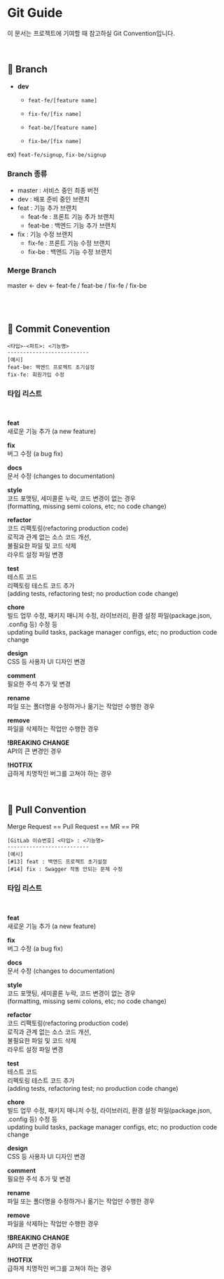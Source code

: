 # Git Guide

이 문서는 프로젝트에 기여할 때 참고하실 Git Convention입니다.

<br>

## 🔑 Branch
- **dev**
    - `feat-fe/[feature name]`
    - `fix-fe/[fix name]`

    - `feat-be/[feature name]`
    - `fix-be/[fix name]`<br>

ex) `feat-fe/signup`, `fix-be/signup`

### Branch 종류
- master : 서비스 중인 최종 버전
- dev : 배포 준비 중인 브랜치
- feat : 기능 추가 브랜치
    - feat-fe : 프론트 기능 추가 브랜치
    - feat-be : 백엔드 기능 추가 브랜치
- fix : 기능 수정 브랜치
    - fix-fe : 프론트 기능 수정 브랜치
    - fix-be : 백엔드 기능 수정 브랜치

### Merge Branch

master <- dev <- feat-fe / feat-be / fix-fe / fix-be

<br>
<br>

## 🐳 Commit Conevention
```
<타입>-<파트>: <기능명>
--------------------------
[예시]
feat-be: 백엔드 프로젝트 초기설정
fix-fe: 회원가입 수정
```
### 타입 리스트
<br>

**feat**<br>
새로운 기능 추가 (a new feature)<br>

**fix**<br>
버그 수정 (a bug fix)<br>

**docs**<br>
문서 수정 (changes to documentation)<br>

**style**<br>
코드 포맷팅, 세미콜론 누락, 코드 변경이 없는 경우<br>
(formatting, missing semi colons, etc; no code change)<br>

**refactor**<br>
코드 리팩토링(refactoring production code)<br>
로직과 관계 없는 소스 코드 개선,<br>
불필요한 파일 및 코드 삭제<br>
라우트 설정 파일 변경<br>

**test**<br>
테스트 코드<br>
리펙토링 테스트 코드 추가<br>
(adding tests, refactoring test; no production code change)<br>

**chore**
<br> 빌드 업무 수정, 패키지 매니저 수정, 라이브러리, 환경 설정 파일(package.json, .config 등) 수정 등<br>
updating build tasks, package manager configs, etc; no production code change<br>


**design**<br>CSS 등 사용자 UI 디자인 변경

**comment**<br>필요한 주석 추가 및 변경

**rename**<br>파일 또는 폴더명을 수정하거나 옮기는 작업만 수행한 경우

**remove**<br>파일을 삭제하는 작업만 수행한 경우

**!BREAKING CHANGE**<br>API의 큰 변경인 경우

**!HOTFIX**<br>급하게 치명적인 버그를 고쳐야 하는 경우

<br>

## 📌 Pull Convention

Merge Request == Pull Request == MR == PR

```
[GitLab 이슈번호] <타입> : <기능명>
--------------------------
[예시]
[#13] feat : 백엔드 프로젝트 초기설정
[#14] fix : Swagger 작동 안되는 문제 수정
```
### 타입 리스트
<br>

**feat**<br>
새로운 기능 추가 (a new feature)<br>

**fix**<br>
버그 수정 (a bug fix)<br>

**docs**<br>
문서 수정 (changes to documentation)<br>

**style**<br>
코드 포맷팅, 세미콜론 누락, 코드 변경이 없는 경우<br>
(formatting, missing semi colons, etc; no code change)<br>

**refactor**<br>
코드 리팩토링(refactoring production code)<br>
로직과 관계 없는 소스 코드 개선,<br>
불필요한 파일 및 코드 삭제<br>
라우트 설정 파일 변경<br>

**test**<br>
테스트 코드<br>
리펙토링 테스트 코드 추가<br>
(adding tests, refactoring test; no production code change)<br>

**chore**
<br> 빌드 업무 수정, 패키지 매니저 수정, 라이브러리, 환경 설정 파일(package.json, .config 등) 수정 등<br>
updating build tasks, package manager configs, etc; no production code change<br>


**design**<br>CSS 등 사용자 UI 디자인 변경

**comment**<br>필요한 주석 추가 및 변경

**rename**<br>파일 또는 폴더명을 수정하거나 옮기는 작업만 수행한 경우

**remove**<br>파일을 삭제하는 작업만 수행한 경우

**!BREAKING CHANGE**<br>API의 큰 변경인 경우

**!HOTFIX**<br>급하게 치명적인 버그를 고쳐야 하는 경우
